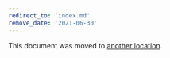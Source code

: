 ```yaml
---
redirect_to: 'index.md'
remove_date: '2021-06-30'
---
```


This document was moved to [another location](index.md).
<!-- This redirect file can be deleted after 2021-06-30. -->
<!-- Before deletion, see: https://docs.gitlab.com/ee/development/documentation/#move-or-rename-a-page -->
